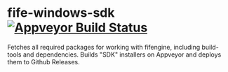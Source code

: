 # fife-windows-sdk [![Appveyor Build Status](https://ci.appveyor.com/api/projects/status/x74i9a32q9x6kiug/branch/master?svg=true)](https://ci.appveyor.com/project/LinuxDonald/fife-windows-sdk/branch/master)

Fetches all required packages for working with fifengine, including build-tools and dependencies.
Builds "SDK" installers on Appveyor and deploys them to Github Releases.
